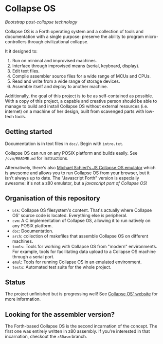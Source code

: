 # Collapse OS

*Bootstrap post-collapse technology*

Collapse OS is a Forth operating system and a collection of tools and
documentation with a single purpose: preserve the ability to program micro-
controllers through civilizational collapse.

It it designed to:

1. Run on minimal and improvised machines.
2. Interface through improvised means (serial, keyboard, display).
3. Edit text files.
4. Compile assembler source files for a wide range of MCUs and CPUs.
5. Read and write from a wide range of storage devices.
6. Assemble itself and deploy to another machine.

Additionally, the goal of this project is to be as self-contained as possible.
With a copy of this project, a capable and creative person should be able to
manage to build and install Collapse OS without external resources (i.e.
internet) on a machine of her design, built from scavenged parts with low-tech
tools.

## Getting started

Documentation is in text files in `doc/`. Begin with `intro.txt`.

Collapse OS can run on any POSIX platform and builds easily.
See `/cvm/README.md` for instructions.

Alternatively, there's also [Michael Schierl's JS Collapse OS emulator][jsemul]
which is awesome and allows you to run Collapse OS from your browser, but it
isn't always up to date. The "Javascript Forth" version is especially awesome:
it's not a z80 emulator, but a *javascript port of Collapse OS*!

## Organisation of this repository

* `blk`: Collapse OS filesystem's content. That's actually where Collapse OS'
         source code is located. Everything else is peripheral.
* `cvm`: A C implementation of Collapse OS, allowing it to run natively on any
         POSIX platform.
* `doc`: Documentation.
* `arch`: collection of makefiles that assemble Collapse OS on different
          machines.
* `tools`: Tools for working with Collapse OS from "modern" environments. For
           example, tools for facilitating data upload to a Collapse OS machine
           through a serial port.
* `emul`: Tools for running Collapse OS in an emulated environment.
* `tests`: Automated test suite for the whole project.

## Status

The project unfinished but is progressing well! See [Collapse OS' website][web]
for more information.

## Looking for the assembler version?

The Forth-based Collapse OS is the second incarnation of the concept. The first
one was entirely written in z80 assembly. If you're interested in that
incarnation, checkout the `z80asm` branch.

[web]: https://collapseos.org
[jsemul]: https://schierlm.github.io/CollapseOS-Web-Emulator/
